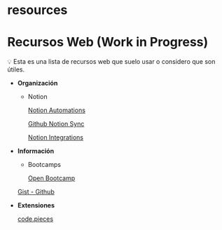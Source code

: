 # resources

# Recursos Web (Work in Progress)

<aside>
💡 Esta es una lista de recursos web que suelo usar o considero que son útiles.

</aside>

- **Organización**
    - Notion
        
        [Notion Automations](https://notion-automations.com/)
        
        [Github Notion Sync](https://githubnotionsync.com/)
        
        [Notion Integrations](https://notionintegrations.com/)
        
- **Información**
    - Bootcamps
        
        [Open Bootcamp](https://open-bootcamp.com/)
        
    
    [Gist - Github](https://gist.github.com/renatojobal/cebf28c1f7d941f18aa7129074c5ac2d)
    
- **Extensiones**
    
    [code.pieces](https://code.pieces.app/)
